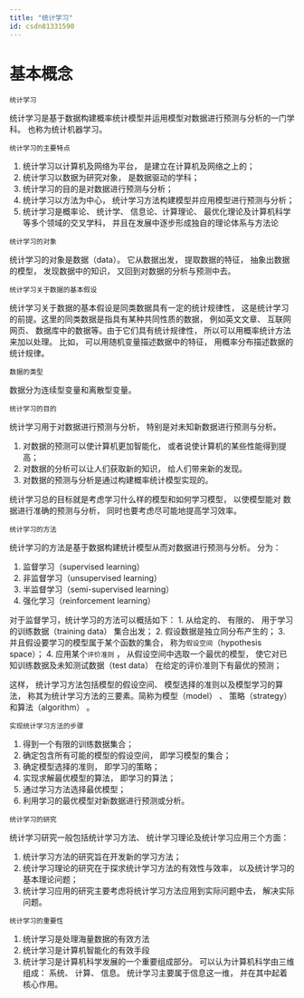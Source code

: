 ```yaml
---
title: "统计学习"
id: csdn81331590
---
```


# 基本概念

```
统计学习
```

统计学习是基于数据构建概率统计模型并运用模型对数据进行预测与分析的一门学科。 也称为统计机器学习。

```
统计学习的主要特点
```

1.  统计学习以计算机及网络为平台， 是建立在计算机及网络之上的；
2.  统计学习以数据为研究对象， 是数据驱动的学科；
3.  统计学习的目的是对数据进行预测与分析；
4.  统计学习以方法为中心， 统计学习方法构建模型并应用模型进行预测与分析；
5.  统计学习是概率论、 统计学、 信息论、计算理论、 最优化理论及计算机科学等多个领域的交叉学科， 并且在发展中逐步形成独自的理论体系与方法论

```
统计学习的对象
```

统计学习的对象是数据（data）。 它从数据出发， 提取数据的特征， 抽象出数据的模型， 发现数据中的知识， 又回到对数据的分析与预测中去。

```
统计学习关于数据的基本假设
```

统计学习关于数据的基本假设是同类数据具有一定的统计规律性， 这是统计学习的前提。这里的同类数据是指具有某种共同性质的数据， 例如英文文章、 互联网网页、 数据库中的数据等。由于它们具有统计规律性， 所以可以用概率统计方法来加以处理。 比如， 可以用随机变量描述数据中的特征， 用概率分布描述数据的统计规律。

```
数据的类型
```

数据分为连续型变量和离散型变量。

```
统计学习的目的
```

统计学习用于对数据进行预测与分析， 特别是对未知新数据进行预测与分析。

1.  对数据的预测可以使计算机更加智能化， 或者说使计算机的某些性能得到提高；
2.  对数据的分析可以让人们获取新的知识， 给人们带来新的发现。
3.  对数据的预测与分析是通过构建概率统计模型实现的。

统计学习总的目标就是考虑学习什么样的模型和如何学习模型， 以使模型能对
数据进行准确的预测与分析， 同时也要考虑尽可能地提高学习效率。

```
统计学习的方法
```

统计学习的方法是基于数据构建统计模型从而对数据进行预测与分析。 分为：

1.  监督学习（supervised learning）
2.  非监督学习（unsupervised learning）
3.  半监督学习（semi-supervised learning）
4.  强化学习（reinforcement learning）

对于监督学习，统计学习的方法可以概括如下：
1\. 从给定的、 有限的、 用于学习的训练数据（training data） 集合出发；
2\. 假设数据是独立同分布产生的；
3\. 并且假设要学习的模型属于某个函数的集合， 称为`假设空间`（hypothesis space）；
4\. 应用某个`评价准则` ， 从假设空间中选取一个最优的模型， 使它对已知训练数据及未知测试数据（test data） 在给定的评价准则下有最优的预测；

这样， 统计学习方法包括模型的假设空间、 模型选择的准则以及模型学习的算法， 称其为统计学习方法的三要素。简称为模型（model） 、 策略（strategy） 和算法（algorithm） 。

```
实现统计学习方法的步骤
```

1.  得到一个有限的训练数据集合；
2.  确定包含所有可能的模型的假设空间， 即学习模型的集合；
3.  确定模型选择的准则， 即学习的策略；
4.  实现求解最优模型的算法， 即学习的算法；
5.  通过学习方法选择最优模型；
6.  利用学习的最优模型对新数据进行预测或分析。

```
统计学习的研究
```

统计学习研究一般包括统计学习方法、 统计学习理论及统计学习应用三个方面：

1.  统计学习方法的研究旨在开发新的学习方法；
2.  统计学习理论的研究在于探求统计学习方法的有效性与效率， 以及统计学习的基本理论问题；
3.  统计学习应用的研究主要考虑将统计学习方法应用到实际问题中去， 解决实际问题。

```
统计学习的重要性
```

1.  统计学习是处理海量数据的有效方法
2.  统计学习是计算机智能化的有效手段
3.  统计学习是计算机科学发展的一个重要组成部分。 可以认为计算机科学由三维组成： 系统、 计算、 信息。 统计学习主要属于信息这一维， 并在其中起着核心作用。